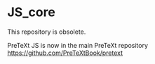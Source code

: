 # JS_core

This repository is obsolete.

PreTeXt JS is now in the main PreTeXt repository https://github.com/PreTeXtBook/pretext
